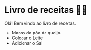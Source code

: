 # Livro de receitas :man_cook:

Olá! Bem vindo ao livro de receitas.

- Massa do pão de queijo.
- Colocar o Leite
- Adicionar o Sal
